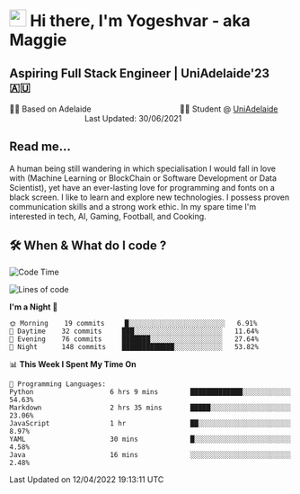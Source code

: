 <h1><img src="https://emojis.slackmojis.com/emojis/images/1531849430/4246/blob-sunglasses.gif?1531849430" width="30"/> Hi there, I'm Yogeshvar - aka Maggie</h1>

## Aspiring Full Stack Engineer | UniAdelaide'23 🇦🇺  
🏂🏻  Based on Adelaide &nbsp;&nbsp;&nbsp;&nbsp;&nbsp;&nbsp;&nbsp;&nbsp;&nbsp;&nbsp;&nbsp;&nbsp;&nbsp;&nbsp;&nbsp;&nbsp;&nbsp;&nbsp;&nbsp;&nbsp;&nbsp;&nbsp;&nbsp;&nbsp;&nbsp;&nbsp;&nbsp;&nbsp;&nbsp;&nbsp;&nbsp;&nbsp;&nbsp;&nbsp;&nbsp;&nbsp;&nbsp;&nbsp;&nbsp;👨‍💻 Student @ [UniAdelaide](https://www.adelaide.edu.au)   &nbsp;&nbsp;&nbsp;&nbsp;&nbsp;&nbsp;&nbsp;&nbsp;&nbsp;&nbsp;&nbsp;&nbsp;&nbsp;&nbsp;&nbsp;&nbsp;&nbsp;&nbsp;&nbsp;&nbsp;&nbsp;&nbsp;&nbsp;&nbsp;&nbsp;&nbsp;&nbsp;&nbsp;&nbsp;&nbsp;&nbsp;&nbsp; &nbsp;Last Updated: 30/06/2021

## Read me...

A human being still wandering in which specialisation I would fall in love with (Machine Learning or BlockChain or Software Development or Data Scientist), yet have an ever-lasting love for programming and fonts on a black screen. I like to learn and explore new technologies. I possess proven communication skills and a strong work ethic. In my spare time I'm interested in tech, AI, Gaming, Football, and Cooking.

## 🛠 When & What do I code ?  

<!--START_SECTION:waka-->
![Code Time](http://img.shields.io/badge/Code%20Time-1%2C376%20hrs%2011%20mins-blue)

![Lines of code](https://img.shields.io/badge/From%20Hello%20World%20I%27ve%20Written-766%20Thousand%20lines%20of%20code-blue)

**I'm a Night 🦉** 

```text
🌞 Morning    19 commits     █░░░░░░░░░░░░░░░░░░░░░░░░   6.91% 
🌆 Daytime    32 commits     ███░░░░░░░░░░░░░░░░░░░░░░   11.64% 
🌃 Evening    76 commits     ███████░░░░░░░░░░░░░░░░░░   27.64% 
🌙 Night      148 commits    █████████████░░░░░░░░░░░░   53.82%

```


📊 **This Week I Spent My Time On** 

```text
💬 Programming Languages: 
Python                   6 hrs 9 mins        █████████████░░░░░░░░░░░░   54.63% 
Markdown                 2 hrs 35 mins       █████░░░░░░░░░░░░░░░░░░░░   23.06% 
JavaScript               1 hr                ██░░░░░░░░░░░░░░░░░░░░░░░   8.97% 
YAML                     30 mins             █░░░░░░░░░░░░░░░░░░░░░░░░   4.58% 
Java                     16 mins             ░░░░░░░░░░░░░░░░░░░░░░░░░   2.48%

```


 Last Updated on 12/04/2022 19:13:11 UTC
<!--END_SECTION:waka-->
